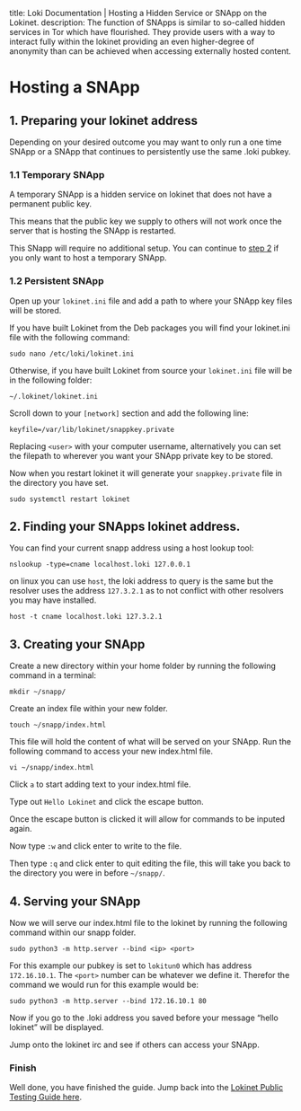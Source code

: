 title: Loki Documentation | Hosting a Hidden Service or SNApp on the Lokinet.
description: The function of SNApps is similar to so-called hidden services in Tor which have flourished. They provide users with a way to interact fully within the lokinet providing an even higher-degree of anonymity than can be achieved when accessing externally hosted content.

# Hosting a SNApp
## 1. Preparing your lokinet address

Depending on your desired outcome you may want to only run a one time SNApp or a SNApp that continues to persistently use the same .loki pubkey.

### 1.1 Temporary SNApp
A temporary SNApp is a hidden service on lokinet that does not have a permanent public key. 

This means that the public key we supply to others will not work once the server that is hosting the SNApp is restarted.

This SNapp will require no additional setup. You can continue to [step 2](#2-finding-your-snapps-lokinet-address) if you only want to host a temporary SNApp.

### 1.2 Persistent SNApp
Open up your `lokinet.ini` file and add a path to where your SNApp key files will be stored.

If you have built Lokinet from the Deb packages you will find your lokinet.ini file with the following command:
```
sudo nano /etc/loki/lokinet.ini
```
Otherwise, if you have built Lokinet from source your `lokinet.ini` file will be in the following folder:
```
~/.lokinet/lokinet.ini
```

Scroll down to your `[network]` section and add the following line:

```
keyfile=/var/lib/lokinet/snappkey.private 
```

Replacing `<user>` with your computer username, alternatively you can set the filepath to wherever you want your SNApp private key to be stored.

Now when you restart lokinet it will generate your `snappkey.private` file in the directory you have set.
```
sudo systemctl restart lokinet
```

## 2. Finding your SNApps lokinet address.

You can find your current snapp address using a host lookup tool:

```
nslookup -type=cname localhost.loki 127.0.0.1
```

on linux you can use `host`, the loki address to query is the same but the resolver uses the address `127.3.2.1` as to not conflict with other resolvers you may have installed.

```
host -t cname localhost.loki 127.3.2.1
```


## 3. Creating your SNApp
Create a new directory within your home folder by running the following command in a terminal:

```
mkdir ~/snapp/
```
Create an index file within your new folder.

```
touch ~/snapp/index.html
```

This file will hold the content of what will be served on your SNApp. Run the following command to access your new index.html file.

```
vi ~/snapp/index.html
```

Click `a` to start adding text to your index.html file.

Type out `Hello Lokinet` and click the escape button.

Once the escape button is clicked it will allow for commands to be inputed again.

Now type `:w` and click enter to write to the file.

Then type `:q` and click enter to quit editing the file, this will take you back to the directory you were in before `~/snapp/`.

## 4. Serving your SNApp

Now we will serve our index.html file to the lokinet by running the following command within our snapp folder.

```
sudo python3 -m http.server --bind <ip> <port>
```

For this example our pubkey is set to `lokitun0` which has address `172.16.10.1`. The `<port>` number can be whatever we define it. Therefor the command we would run for this example would be:
```
sudo python3 -m http.server --bind 172.16.10.1 80
``` 
Now if you go to the .loki address you saved before your message “hello lokinet” will be displayed. 

Jump onto the lokinet irc and see if others can access your SNApp.

### Finish

Well done, you have finished the guide. Jump back into the [Lokinet Public Testing Guide here](../PublicTestingGuide/).